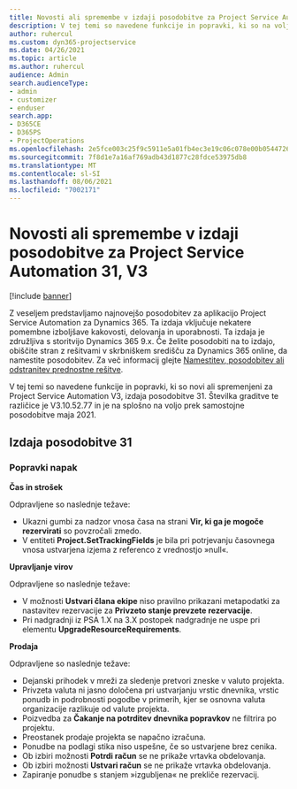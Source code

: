 ```yaml
---
title: Novosti ali spremembe v izdaji posodobitve za Project Service Automation 31, V3
description: V tej temi so navedene funkcije in popravki, ki so na voljo za Project Service Automation V3, izdaja posodobitve 31.
author: ruhercul
ms.custom: dyn365-projectservice
ms.date: 04/26/2021
ms.topic: article
ms.author: ruhercul
audience: Admin
search.audienceType:
- admin
- customizer
- enduser
search.app:
- D365CE
- D365PS
- ProjectOperations
ms.openlocfilehash: 2e5fce003c25f9c5911e5a01fb4ec3e19c06c078e00b054472699a522b9cd070
ms.sourcegitcommit: 7f8d1e7a16af769adb43d1877c28fdce53975db8
ms.translationtype: MT
ms.contentlocale: sl-SI
ms.lasthandoff: 08/06/2021
ms.locfileid: "7002171"
---
```

# <a name="whats-new-or-changed-in-project-service-automation-update-release-31-v3"></a>Novosti ali spremembe v izdaji posodobitve za Project Service Automation 31, V3

[!include [banner](../includes/psa-now-project-operations.md)]

Z veseljem predstavljamo najnovejšo posodobitev za aplikacijo Project Service Automation za Dynamics 365. Ta izdaja vključuje nekatere pomembne izboljšave kakovosti, delovanja in uporabnosti. Ta izdaja je združljiva s storitvijo Dynamics 365 9.x. Če želite posodobiti na to izdajo, obiščite stran z rešitvami v skrbniškem središču za Dynamics 365 online, da namestite posodobitev. Za več informacij glejte [Namestitev, posodobitev ali odstranitev prednostne rešitve](/power-platform/admin/install-remove-preferred-solution).

V tej temi so navedene funkcije in popravki, ki so novi ali spremenjeni za Project Service Automation V3, izdaja posodobitve 31. Številka graditve te različice je V3.10.52.77 in je na splošno na voljo prek samostojne posodobitve maja 2021.

## <a name="update-release-31"></a>Izdaja posodobitve 31

### <a name="bug-fixes"></a>Popravki napak

**Čas in strošek**

Odpravljene so naslednje težave:

- Ukazni gumbi za nadzor vnosa časa na strani **Vir, ki ga je mogoče rezervirati** so povzročali zmedo.
- V entiteti **Project.SetTrackingFields** je bila pri potrjevanju časovnega vnosa ustvarjena izjema z referenco z vrednostjo »null«.

**Upravljanje virov**

Odpravljene so naslednje težave:

- V možnosti **Ustvari člana ekipe** niso pravilno prikazani metapodatki za nastavitev rezervacije za **Privzeto stanje prevzete rezervacije**.
- Pri nadgradnji iz PSA 1.X na 3.X postopek nadgradnje ne uspe pri elementu **UpgradeResourceRequirements**.


**Prodaja**

Odpravljene so naslednje težave:

- Dejanski prihodek v mreži za sledenje pretvori zneske v valuto projekta.
- Privzeta valuta ni jasno določena pri ustvarjanju vrstic dnevnika, vrstic ponudb in podrobnosti pogodbe v primerih, kjer se osnovna valuta organizacije razlikuje od valute projekta.
- Poizvedba za **Čakanje na potrditev dnevnika popravkov** ne filtrira po projektu.
- Preostanek prodaje projekta se napačno izračuna.
- Ponudbe na podlagi stika niso uspešne, če so ustvarjene brez cenika.
- Ob izbiri možnosti **Potrdi račun** se ne prikaže vrtavka obdelovanja.
- Ob izbiri možnosti **Ustvari račun** se ne prikaže vrtavka obdelovanja.
- Zapiranje ponudbe s stanjem »izgubljena« ne prekliče rezervacij.







